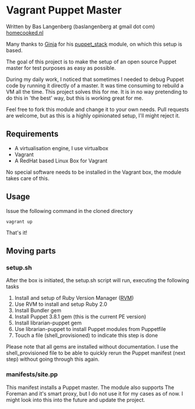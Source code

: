 # Vagrant Puppet Master
Written by Bas Langenberg (baslangenberg at gmail dot com) [homecooked.nl](http://www.homecooked.nl)

Many thanks to [Ginja](https://github.com/Ginja) for his [puppet_stack](https://github.com/Ginja/puppet_stack) module, on which this setup is based.

The goal of this project is to make the setup of an open source Puppet master for test purposes as easy as possible.

During my daily work, I noticed that sometimes I needed to debug Puppet code by running it directly of a master. It was time consuming to rebuild a VM all the time. This project solves this for me. It is in no way pretending to do this in 'the best' way, but this is working great for me.

Feel free to fork this module and change it to your own needs. Pull requests are welcome, but as this is a highly opinionated setup, I'll might reject it.


## Requirements
- A virtualisation engine, I use virtualbox
- Vagrant
- A RedHat based Linux Box for Vagrant

No special software needs to be installed in the Vagrant box, the module takes care of this.

## Usage
Issue the following command in the cloned directory

    vagrant up

That's it!

## Moving parts
### setup.sh
After the box is initiated, the setup.sh script will run, executing the following tasks

1. Install and setup of Ruby Version Manager ([RVM](https://rvm.io))
2. Use RVM to install and setup Ruby 2.0
3. Install Bundler gem
4. Install Puppet 3.8.1 gem (this is the current PE version)
5. Install librarian-puppet gem
6. Use librarian-puppet to install Puppet modules from Puppetfile
7. Touch a file (shell_provisioned) to indicate this step is done

Please note that all gems are installed without documentation. I use the shell_provisioned file to be able to quickly rerun the Puppet manifest (next step) without going through this again.

### manifests/site.pp
This manifest installs a Puppet master. The module also supports The Foreman and it's smart proxy, but I do not use it for my cases as of now. I might look into this into the future and update the project.
